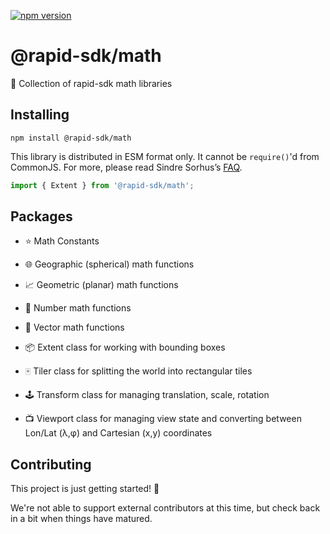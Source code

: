 [![npm version](https://badge.fury.io/js/%40rapid-sdk%2Fmath.svg)](https://badge.fury.io/js/%40rapid-sdk%2Fmath)


# @rapid-sdk/math

🔢 Collection of rapid-sdk math libraries


## Installing

`npm install @rapid-sdk/math`

This library is distributed in ESM format only.  It cannot be `require()`'d from CommonJS.
For more, please read Sindre Sorhus’s [FAQ](https://gist.github.com/sindresorhus/a39789f98801d908bbc7ff3ecc99d99c).


```js
import { Extent } from '@rapid-sdk/math';
```

## Packages

- ⭐️ Math Constants
- 🌐 Geographic (spherical) math functions
- 📈 Geometric (planar) math functions
- 🔢 Number math functions
- 📐 Vector math functions

- 📦 Extent class for working with bounding boxes
- 🀄️ Tiler class for splitting the world into rectangular tiles
- 🕹️ Transform class for managing translation, scale, rotation
- 📺 Viewport class for managing view state and converting between Lon/Lat (λ,φ) and Cartesian (x,y) coordinates



## Contributing

This project is just getting started! 🌱

We're not able to support external contributors at this time, but check back in a bit when things have matured.

